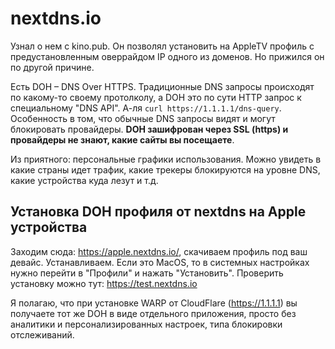 # nextdns.io

Узнал о нем с kino.pub. Он позволял установить на AppleTV профиль с предустановленным оверрайдом IP одного из доменов. Но прижился он по другой причине.

Есть DOH – DNS Over HTTPS. Традиционные DNS запросы происходят по какому-то своему протолколу, а DOH это по сути HTTP запрос к специальному "DNS API". А-ля `curl https://1.1.1.1/dns-query`. Особенность в том, что обычные DNS запросы видят и могут блокировать провайдеры. **DOH зашифрован через SSL (https) и провайдеры не знают, какие сайты вы посещаете**.

Из приятного: персональные графики использования. Можно увидеть в какие страны идет трафик, какие трекеры блокируются на уровне DNS, какие устройства куда лезут и т.д.

## Установка DOH профиля от nextdns на Apple устройства

Заходим сюда: https://apple.nextdns.io/, скачиваем профиль под ваш девайс. Устанавливаем. Если это MacOS, то в системных настройках нужно перейти в "Профили" и нажать "Установить". Проверить установку можно тут: https://test.nextdns.io

Я полагаю, что при установке WARP от CloudFlare (https://1.1.1.1) вы получаете тот же DOH в виде отдельного приложения, просто без аналитики и персонализированных настроек, типа блокировки отслеживаний.
